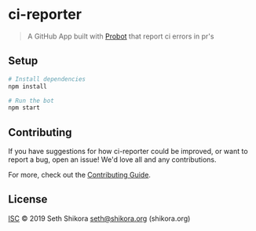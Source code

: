 # ci-reporter

> A GitHub App built with [Probot](https://github.com/probot/probot) that report ci errors in pr&#x27;s

## Setup

```sh
# Install dependencies
npm install

# Run the bot
npm start
```

## Contributing

If you have suggestions for how ci-reporter could be improved, or want to report a bug, open an issue! We'd love all and any contributions.

For more, check out the [Contributing Guide](CONTRIBUTING.md).

## License

[ISC](LICENSE) © 2019 Seth Shikora <seth@shikora.org> (shikora.org)
